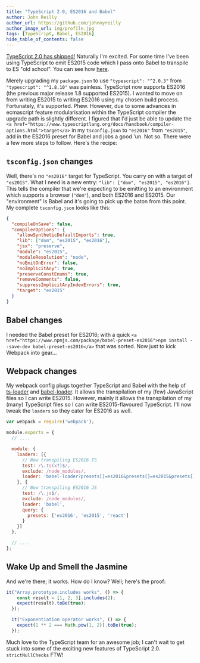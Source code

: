 ```yaml
---
title: "TypeScript 2.0, ES2016 and Babel"
author: John Reilly
author_url: https://github.com/johnnyreilly
author_image_url: img/profile.jpg
tags: [TypeScript, Babel, ES2016]
hide_table_of_contents: false
---
```

[TypeScript 2.0 has shipped!](<https://blogs.msdn.microsoft.com/typescript/2016/09/22/announcing-typescript-2-0/>) Naturally I'm excited. For some time I've been using TypeScript to emit ES2015 code which I pass onto Babel to transpile to ES "old school". You can see how [here](<https://blog.johnnyreilly.com/2015/12/es6-typescript-babel-react-flux-karma.html>).

 Merely upgrading my `package.json` to use `"typescript": "^2.0.3"` from `"typescript": "^1.8.10"` was painless. TypeScript now supports ES2016 (the previous major release 1.8 supported ES2015). I wanted to move on from writing ES2015 to writing ES2016 using my chosen build process. Fortunately, it's supported. Phew. However, due to some advances in ecmascript feature modularisation within the TypeScript compiler the upgrade path is slightly different. I figured that I'd just be able to update the `<a href="https://www.typescriptlang.org/docs/handbook/compiler-options.html">target</a>` in my `tsconfig.json` to `"es2016"` from `"es2015"`, add in the ES2016 preset for Babel and jobs a good 'un. Not so. There were a few more steps to follow. Here's the recipe:

## `tsconfig.json` changes

Well, there's no `"es2016"` target for TypeScript. You carry on with a target of `"es2015"`. What I need is a new entry: `"lib": ["dom", "es2015", "es2016"]`. This tells the compiler that we're expecting to be emitting to an environment which supports a browser (`"dom"`), and both ES2016 and ES2015. Our "environment" is Babel and it's going to pick up the baton from this point. My complete `tsconfig.json` looks like this:

```json
{
  "compileOnSave": false,
  "compilerOptions": {
    "allowSyntheticDefaultImports": true,
    "lib": ["dom", "es2015", "es2016"],
    "jsx": "preserve",
    "module": "es2015",
    "moduleResolution": "node",
    "noEmitOnError": false,
    "noImplicitAny": true,
    "preserveConstEnums": true,
    "removeComments": false,
    "suppressImplicitAnyIndexErrors": true,
    "target": "es2015"
  }
}
```

## Babel changes

I needed the Babel preset for ES2016; with a quick `<a href="https://www.npmjs.com/package/babel-preset-es2016">npm install --save-dev babel-preset-es2016</a>` that was sorted. Now just to kick Webpack into gear...

## Webpack changes

My webpack config plugs together TypeScript and Babel with the help of [ts-loader](<https://www.npmjs.com/package/ts-loader>) and [babel-loader](<https://www.npmjs.com/package/babel-loader>). It allows the transpilation of my (few) JavaScript files so I can write ES2015. However, mainly it allows the transpilation of my (many) TypeScript files so I can write ES2015-flavoured TypeScript. I'll now tweak the `loaders` so they cater for ES2016 as well.

```js
var webpack = require('webpack');

module.exports = {
  // ....

  module: {
    loaders: [{
      // Now transpiling ES2016 TS
      test: /\.ts(x?)$/,
      exclude: /node_modules/,
      loader: 'babel-loader?presets[]=es2016&presets[]=es2015&presets[]=react!ts-loader'
    }, {
      // Now transpiling ES2016 JS
      test: /\.js$/,
      exclude: /node_modules/,
      loader: 'babel',
      query: {
        presets: ['es2016', 'es2015', 'react']
      }
    }]
  },

  // ....
};
```

## Wake Up and Smell the Jasmine

And we're there; it works. How do I know? Well; here's the proof:

```ts
it("Array.prototype.includes works", () => {
    const result = [1, 2, 3].includes(2);
    expect(result).toBe(true);
  });

  it("Exponentiation operator works", () => {
    expect(1 ** 2 === Math.pow(1, 2)).toBe(true);
  });
```

Much love to the TypeScript team for an awesome job; I can't wait to get stuck into some of the exciting new features of TypeScript 2.0. `strictNullChecks` FTW!


